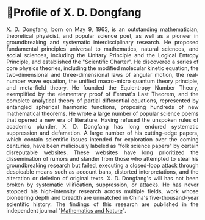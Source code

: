 <h1>🔴Profile of X. D. Dongfang</h1>
<p style="text-align: justify;">X. D. Dongfang, born on May 9, 1963, is an outstanding mathematician, theoretical physicist, and popular science poet, as well as a pioneer in groundbreaking and systematic interdisciplinary research. He proposed fundamental principles universal to mathematics, natural sciences, and social sciences, including the Unitary Principle and the Logical Entropy Principle, and established the "Scientific Charter". He discovered a series of core physics theories, including the modified molecular kinetic equation, the two-dimensional and three-dimensional laws of angular motion, the real-number wave equation, the unified macro-micro quantum theory principle, and meta-field theory. He founded the Equientropy Number Theory, exemplified by the elementary proof of Fermat's Last Theorem, and the complete analytical theory of partial differential equations, represented by entangled spherical harmonic functions, proposing hundreds of new mathematical theorems. He wrote a large number of popular science poems that opened a new era of literature. Having refused the unspoken rules of academic plunder, X. D. Dongfang has long endured systematic suppression and defamation. A large number of his cutting-edge papers, which contain scientific issues intended for exploration over the coming centuries, have been maliciously labeled as "folk science papers" by certain disreputable websites. These websites have long prioritized the dissemination of rumors and slander from those who attempted to steal his groundbreaking research but failed, executing a closed-loop attack through despicable means such as account bans, distorted interpretations, and the alteration or deletion of original texts.  X. D. Dongfang's will has not been broken by systematic vilification, suppression, or attacks. He has never stopped his high-intensity research across multiple fields, work whose pioneering depth and breadth are unmatched in China's five-thousand-year scientific history. The findings of this research are published in the independent journal "<a href="https://mathnature.github.io">Mathematics and Nature</a>".</p>
